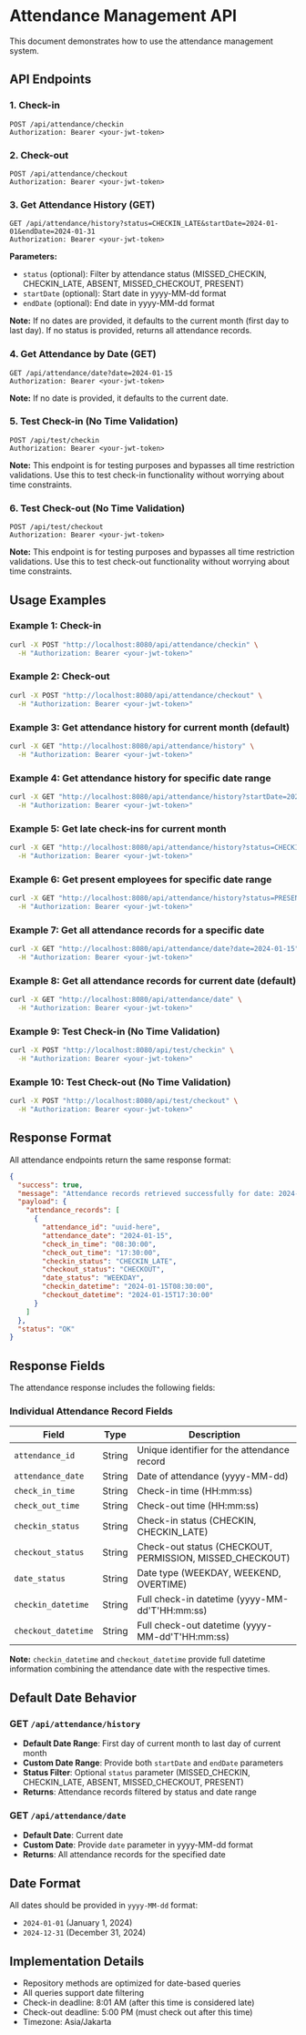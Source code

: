 # Attendance Management API

This document demonstrates how to use the attendance management system.

## API Endpoints

### 1. Check-in

```http
POST /api/attendance/checkin
Authorization: Bearer <your-jwt-token>
```

### 2. Check-out

```http
POST /api/attendance/checkout
Authorization: Bearer <your-jwt-token>
```

### 3. Get Attendance History (GET)

```http
GET /api/attendance/history?status=CHECKIN_LATE&startDate=2024-01-01&endDate=2024-01-31
Authorization: Bearer <your-jwt-token>
```

**Parameters:**

- `status` (optional): Filter by attendance status (MISSED_CHECKIN, CHECKIN_LATE, ABSENT, MISSED_CHECKOUT, PRESENT)
- `startDate` (optional): Start date in yyyy-MM-dd format
- `endDate` (optional): End date in yyyy-MM-dd format

**Note:** If no dates are provided, it defaults to the current month (first day to last day). If no status is provided, returns all attendance records.

### 4. Get Attendance by Date (GET)

```http
GET /api/attendance/date?date=2024-01-15
Authorization: Bearer <your-jwt-token>
```

**Note:** If no date is provided, it defaults to the current date.

### 5. Test Check-in (No Time Validation)

```http
POST /api/test/checkin
Authorization: Bearer <your-jwt-token>
```

**Note:** This endpoint is for testing purposes and bypasses all time restriction validations. Use this to test check-in functionality without worrying about time constraints.

### 6. Test Check-out (No Time Validation)

```http
POST /api/test/checkout
Authorization: Bearer <your-jwt-token>
```

**Note:** This endpoint is for testing purposes and bypasses all time restriction validations. Use this to test check-out functionality without worrying about time constraints.

## Usage Examples

### Example 1: Check-in

```bash
curl -X POST "http://localhost:8080/api/attendance/checkin" \
  -H "Authorization: Bearer <your-jwt-token>"
```

### Example 2: Check-out

```bash
curl -X POST "http://localhost:8080/api/attendance/checkout" \
  -H "Authorization: Bearer <your-jwt-token>"
```

### Example 3: Get attendance history for current month (default)

```bash
curl -X GET "http://localhost:8080/api/attendance/history" \
  -H "Authorization: Bearer <your-jwt-token>"
```

### Example 4: Get attendance history for specific date range

```bash
curl -X GET "http://localhost:8080/api/attendance/history?startDate=2024-01-01&endDate=2024-01-31" \
  -H "Authorization: Bearer <your-jwt-token>"
```

### Example 5: Get late check-ins for current month

```bash
curl -X GET "http://localhost:8080/api/attendance/history?status=CHECKIN_LATE" \
  -H "Authorization: Bearer <your-jwt-token>"
```

### Example 6: Get present employees for specific date range

```bash
curl -X GET "http://localhost:8080/api/attendance/history?status=PRESENT&startDate=2024-01-01&endDate=2024-01-31" \
  -H "Authorization: Bearer <your-jwt-token>"
```

### Example 7: Get all attendance records for a specific date

```bash
curl -X GET "http://localhost:8080/api/attendance/date?date=2024-01-15" \
  -H "Authorization: Bearer <your-jwt-token>"
```

### Example 8: Get all attendance records for current date (default)

```bash
curl -X GET "http://localhost:8080/api/attendance/date" \
  -H "Authorization: Bearer <your-jwt-token>"
```

### Example 9: Test Check-in (No Time Validation)

```bash
curl -X POST "http://localhost:8080/api/test/checkin" \
  -H "Authorization: Bearer <your-jwt-token>"
```

### Example 10: Test Check-out (No Time Validation)

```bash
curl -X POST "http://localhost:8080/api/test/checkout" \
  -H "Authorization: Bearer <your-jwt-token>"
```

## Response Format

All attendance endpoints return the same response format:

```json
{
  "success": true,
  "message": "Attendance records retrieved successfully for date: 2024-01-15",
  "payload": {
    "attendance_records": [
      {
        "attendance_id": "uuid-here",
        "attendance_date": "2024-01-15",
        "check_in_time": "08:30:00",
        "check_out_time": "17:30:00",
        "checkin_status": "CHECKIN_LATE",
        "checkout_status": "CHECKOUT",
        "date_status": "WEEKDAY",
        "checkin_datetime": "2024-01-15T08:30:00",
        "checkout_datetime": "2024-01-15T17:30:00"
      }
    ]
  },
  "status": "OK"
}
```

## Response Fields

The attendance response includes the following fields:

### Individual Attendance Record Fields

| Field               | Type   | Description                                              |
| ------------------- | ------ | -------------------------------------------------------- |
| `attendance_id`     | String | Unique identifier for the attendance record              |
| `attendance_date`   | String | Date of attendance (yyyy-MM-dd)                          |
| `check_in_time`     | String | Check-in time (HH:mm:ss)                                 |
| `check_out_time`    | String | Check-out time (HH:mm:ss)                                |
| `checkin_status`    | String | Check-in status (CHECKIN, CHECKIN_LATE)                  |
| `checkout_status`   | String | Check-out status (CHECKOUT, PERMISSION, MISSED_CHECKOUT) |
| `date_status`       | String | Date type (WEEKDAY, WEEKEND, OVERTIME)                   |
| `checkin_datetime`  | String | Full check-in datetime (yyyy-MM-dd'T'HH:mm:ss)           |
| `checkout_datetime` | String | Full check-out datetime (yyyy-MM-dd'T'HH:mm:ss)          |

**Note:** `checkin_datetime` and `checkout_datetime` provide full datetime information combining the attendance date with the respective times.

## Default Date Behavior

### GET `/api/attendance/history`

- **Default Date Range**: First day of current month to last day of current month
- **Custom Date Range**: Provide both `startDate` and `endDate` parameters
- **Status Filter**: Optional `status` parameter (MISSED_CHECKIN, CHECKIN_LATE, ABSENT, MISSED_CHECKOUT, PRESENT)
- **Returns**: Attendance records filtered by status and date range

### GET `/api/attendance/date`

- **Default Date**: Current date
- **Custom Date**: Provide `date` parameter in yyyy-MM-dd format
- **Returns**: All attendance records for the specified date

## Date Format

All dates should be provided in `yyyy-MM-dd` format:

- `2024-01-01` (January 1, 2024)
- `2024-12-31` (December 31, 2024)

## Implementation Details

- Repository methods are optimized for date-based queries
- All queries support date filtering
- Check-in deadline: 8:01 AM (after this time is considered late)
- Check-out deadline: 5:00 PM (must check out after this time)
- Timezone: Asia/Jakarta
